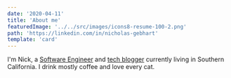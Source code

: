 ```yaml
---
date: '2020-04-11'
title: 'About me'
featuredImage: '../../src/images/icons8-resume-100-2.png'
path: 'https://linkedin.com/in/nicholas-gebhart'
template: 'card'
---
```


I'm Nick, a [Software Engineer][1] and [tech blogger][2] currently living in Southern California. I drink mostly coffee and love every cat.

[1]: https://github.com/gebhartn
[2]: /blog
